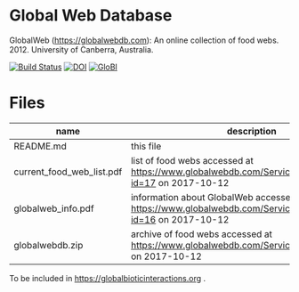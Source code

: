 # Global Web Database
GlobalWeb (https://globalwebdb.com): An online collection of food webs. 2012. University of Canberra, Australia.

[![Build Status](https://travis-ci.org/globalbioticinteractions/globalwebdb.svg?branch=v0.1.0)](https://travis-ci.org/globalbioticinteractions/globalwebdb) [![DOI](https://zenodo.org/badge/DOI/10.5281/zenodo.1009611.svg)](https://doi.org/10.5281/zenodo.1009611) [![GloBI](http://api.globalbioticinteractions.org/interaction.svg?accordingTo=globi:globalbioticinteractions/globalwebdb)](http://globalbioticinteractions.org/?accordingTo=globi:globalbioticinteractions/globalwebdb) 

# Files

 name | description
 --- | ---
 README.md | this file
 current_food_web_list.pdf | list of food webs accessed at https://www.globalwebdb.com/Service/DownloadPdf/?id=17 on 2017-10-12
 globalweb_info.pdf | information about GlobalWeb accessed at https://www.globalwebdb.com/Service/DownloadPdf/?id=16 on 2017-10-12
 globalwebdb.zip  | archive of food webs accessed at https://www.globalwebdb.com/Service/DownloadArchive on 2017-10-12

To be included in https://globalbioticinteractions.org . 
